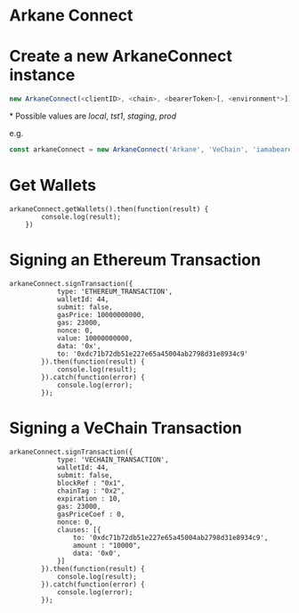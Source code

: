 Arkane Connect
===

# Create a new ArkaneConnect instance

```javascript
new ArkaneConnect(<clientID>, <chain>, <bearerToken>[, <environment*>]);
```

\* Possible values are *local*, *tst1*, *staging*, *prod*

e.g.
```javascript
const arkaneConnect = new ArkaneConnect('Arkane', 'VeChain', 'iamabearertoken');
```

# Get Wallets

```
arkaneConnect.getWallets().then(function(result) {
        console.log(result);
    })
```

# Signing an Ethereum Transaction

```
arkaneConnect.signTransaction({
            type: 'ETHEREUM_TRANSACTION',
            walletId: 44,
            submit: false,
            gasPrice: 10000000000,
            gas: 23000,
            nonce: 0,
            value: 10000000000,
            data: '0x',
            to: '0xdc71b72db51e227e65a45004ab2798d31e8934c9'
        }).then(function(result) {
            console.log(result);
        }).catch(function(error) {
            console.log(error);
        });
```

# Signing a VeChain Transaction

```
arkaneConnect.signTransaction({
            type: 'VECHAIN_TRANSACTION',
            walletId: 44,
            submit: false,
            blockRef : "0x1",
            chainTag : "0x2",
            expiration : 10,
            gas: 23000,
            gasPriceCoef : 0,
            nonce: 0,
            clauses: [{
                to: '0xdc71b72db51e227e65a45004ab2798d31e8934c9',
                amount : "10000",
                data: '0x0',
            }]
        }).then(function(result) {
            console.log(result);
        }).catch(function(error) {
            console.log(error);
        });
```
